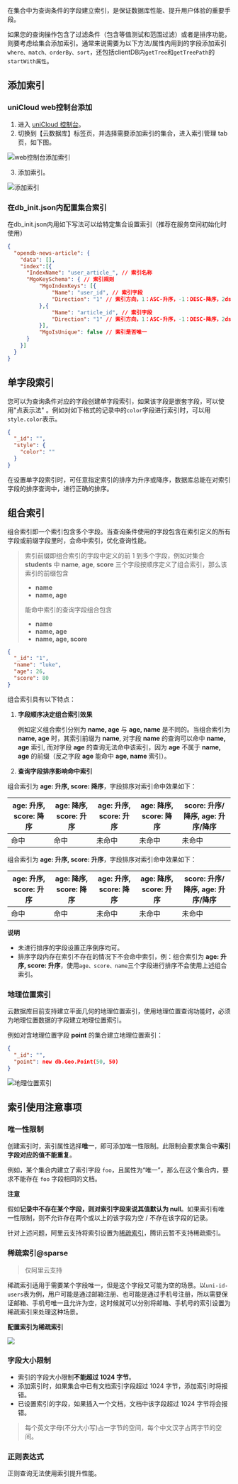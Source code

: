 在集合中为查询条件的字段建立索引，是保证数据库性能、提升用户体验的重要手段。

如果您的查询操作包含了过滤条件（包含等值测试和范围过滤）或者是排序功能，则要考虑给集合添加索引。通常来说需要为以下方法/属性内用到的字段添加索引`where、match、orderBy、sort`，还包括clientDB内`getTree`和`getTreePath`的`startWith属性`。

## 添加索引

### uniCloud web控制台添加

1. 进入 [uniCloud 控制台](https://console.cloud.tencent.com/tcb)。
2. 切换到【云数据库】标签页，并选择需要添加索引的集合，进入索引管理 tab 页，如下图。

  ![web控制台添加索引](https://vkceyugu.cdn.bspapp.com/VKCEYUGU-dc-site/15d24770-5faf-11eb-8d54-21c4ca4ce5d7.jpg)  
  
3. 添加索引。
  
  ![添加索引](https://vkceyugu.cdn.bspapp.com/VKCEYUGU-dc-site/fca53140-1d91-11eb-880a-0db19f4f74bb.jpg)


### 在db_init.json内配置集合索引

在db_init.json内用如下写法可以给特定集合设置索引（推荐在服务空间初始化时使用）

```json
{
  "opendb-news-article": {
    "data": [],
    "index":[{
      "IndexName": "user_article_", // 索引名称
      "MgoKeySchema": { // 索引规则
          "MgoIndexKeys": [{
              "Name": "user_id", // 索引字段
              "Direction": "1" // 索引方向，1：ASC-升序，-1：DESC-降序，2dsphere：地理位置
          },{
              "Name": "article_id", // 索引字段
              "Direction": "1" // 索引方向，1：ASC-升序，-1：DESC-降序，2dsphere：地理位置
          }],
          "MgoIsUnique": false // 索引是否唯一
      }
    }]
  }
}
```

## 单字段索引

您可以为查询条件对应的字段创建单字段索引，如果该字段是嵌套字段，可以使用"点表示法" 。例如对如下格式的记录中的`color`字段进行索引时，可以用`style.color`表示。

```json
{
  "_id": "",
  "style": {
    "color": ""
  }
}
```

在设置单字段索引时，可任意指定索引的排序为升序或降序，数据库总能在对索引字段的排序查询中，进行正确的排序。

## 组合索引

组合索引即一个索引包含多个字段。当查询条件使用的字段包含在索引定义的所有字段或前缀字段里时，会命中索引，优化查询性能。

> 索引前缀即组合索引的字段中定义的前 1 到多个字段，例如对集合 **students** 中 **name**, **age**, **score** 三个字段按顺序定义了组合索引，那么该索引的前缀包含
> 
> - **name**
> - **name, age**
> 
> 能命中索引的查询字段组合包含
> 
> - **name**
> - **name, age**
> - **name, age, score**
> 

```json
{
  "_id": "1",
  "name": "luke",
  "age": 26,
  "score": 80
}
```

组合索引具有以下特点：

1. **字段顺序决定组合索引效果**

   例如定义组合索引分别为 **name, age** 与 **age, name** 是不同的。当组合索引为 **name, age** 时，其索引前缀为 **name**, 对字段 **name** 的查询可以命中 **name, age** 索引, 而对字段 **age** 的查询无法命中该索引，因为 **age** 不属于 **name, age** 的前缀（反之字段 **age** 能命中 **age, name** 索引）。

2. **查询字段排序影响命中索引**

组合索引为 **age: 升序, score: 降序**，字段排序对索引命中效果如下：

| **age: 升序, score: 降序** | **age: 降序, score: 升序** | **age: 升序, score: 升序** | **age: 降序, score: 降序** | **score: 升序/降序, age: 升序/降序** |
| -------------------------- | -------------------------- | -------------------------- | -------------------------- | ------------------------------------ |
| 命中                       | 命中                       | 未命中                     | 未命中                     | 未命中                               |

组合索引为 **age: 升序, score: 升序**，字段排序对索引命中效果如下：

| **age: 升序, score: 升序** | **age: 降序, score: 降序** | **age: 升序, score: 降序** | **age: 降序, score: 升序** | **score: 升序/降序, age: 升序/降序** |
| -------------------------- | -------------------------- | -------------------------- | -------------------------- | ------------------------------------ |
| 命中                       | 命中                       | 未命中                     | 未命中                     | 未命中                               |

**说明**

- 未进行排序的字段设置正序倒序均可。
- 排序字段内存在索引不存在的情况下不会命中索引，例：组合索引为 **age: 升序, score: 升序**，使用`age、score、name`三个字段进行排序不会使用上述组合索引。

### 地理位置索引

云数据库目前支持建立平面几何的地理位置索引，使用地理位置查询功能时，必须为地理位置数据的字段建立地理位置索引。

例如对含地理位置字段 **point** 的集合建立地理位置索引：

```json
{
  "_id": "",
  "point": new db.Geo.Point(50, 50)
}
```

![地理位置索引](https://vkceyugu.cdn.bspapp.com/VKCEYUGU-dc-site/21b31780-5fb0-11eb-bdc1-8bd33eb6adaa.jpg)

## 索引使用注意事项

### 唯一性限制

创建索引时，索引属性选择**唯一**，即可添加唯一性限制。此限制会要求集合中**索引字段对应的值不能重复**。

例如，某个集合内建立了索引字段 `foo`，且属性为“唯一”，那么在这个集合内，要求不能存在 `foo` 字段相同的文档。

**注意**

假如**记录中不存在某个字段，则对索引字段来说其值默认为 null**。如果索引有唯一性限制，则不允许存在两个或以上的该字段为空 / 不存在该字段的记录。

针对上述问题，阿里云支持将索引设置为[稀疏索引](uniCloud/db-index.md?id=sparse)，腾讯云暂不支持稀疏索引。

### 稀疏索引@sparse

> 仅阿里云支持

稀疏索引适用于需要某个字段唯一，但是这个字段又可能为空的场景。以`uni-id-users`表为例，用户可能是通过邮箱注册、也可能是通过手机号注册，所以需要保证邮箱、手机号唯一且允许为空，这时候就可以分别将邮箱、手机号的索引设置为稀疏索引来处理这种场景。

**配置索引为稀疏索引**

![](https://vkceyugu.cdn.bspapp.com/VKCEYUGU-dc-site/daf77fd0-5fb3-11eb-b680-7980c8a877b8.jpg)

### 字段大小限制

- 索引的字段大小限制**不能超过 1024 字节**。
- 添加索引时，如果集合中已有文档索引字段超过 1024 字节，添加索引时将报错。
- 已设置索引的字段，如果插入一个文档，文档中该字段超过 1024 字节将会报错。

> 每个英文字母(不分大小写)占一字节的空间，每个中文汉字占两字节的空间。

### 正则表达式

正则查询无法使用索引提升性能。
